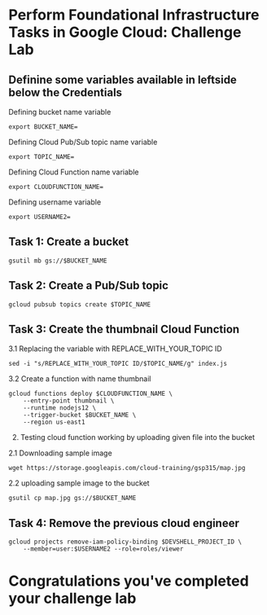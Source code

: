 # Perform Foundational Infrastructure Tasks in Google Cloud: Challenge Lab

## Definine some variables available in leftside below the Credentials

Defining bucket name variable
```
export BUCKET_NAME=
```
Defining Cloud Pub/Sub topic name variable
```
export TOPIC_NAME=
```
Defining Cloud Function name variable
```
export CLOUDFUNCTION_NAME=
```
Defining username variable
```
export USERNAME2=
```


## Task 1: Create a bucket

```
gsutil mb gs://$BUCKET_NAME
```
## Task 2: Create a Pub/Sub topic

```
gcloud pubsub topics create $TOPIC_NAME
```

## Task 3: Create the thumbnail Cloud Function

3.1 Replacing the variable with REPLACE_WITH_YOUR_TOPIC ID 
```
sed -i "s/REPLACE_WITH_YOUR_TOPIC ID/$TOPIC_NAME/g" index.js
```
3.2 Create a function with name thumbnail
```
gcloud functions deploy $CLOUDFUNCTION_NAME \
    --entry-point thumbnail \
    --runtime nodejs12 \
    --trigger-bucket $BUCKET_NAME \
    --region us-east1
```
2. Testing cloud function working by uploading given file into the bucket 

2.1 Downloading sample image
```
wget https://storage.googleapis.com/cloud-training/gsp315/map.jpg
```
2.2 uploading sample image to the bucket
```
gsutil cp map.jpg gs://$BUCKET_NAME
```
## Task 4: Remove the previous cloud engineer
```
gcloud projects remove-iam-policy-binding $DEVSHELL_PROJECT_ID \
    --member=user:$USERNAME2 --role=roles/viewer
```
 
# Congratulations you've completed your challenge lab
